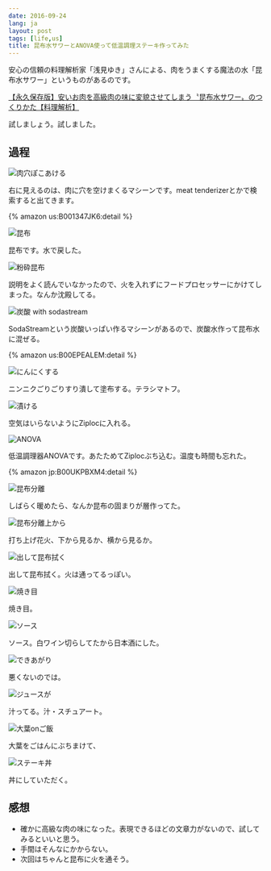 ```yaml
---
date: 2016-09-24
lang: ja
layout: post
tags: [life,us]
title: 昆布水サワーとANOVA使って低温調理ステーキ作ってみた
---
```

安心の信頼の料理解析家「浅見ゆき」さんによる、肉をうまくする魔法の水「昆布水サワー」というものがあるのです。

[【永久保存版】安いお肉を高級肉の味に変貌させてしまう〝昆布水サワー〟のつくりかた【料理解析】](https://www.hotpepper.jp/mesitsu/entry/itsushi-yoshida/16-00087)

試しましょう。試しました。

## 過程

![肉穴ぽこあける](/assets/images/entry/2016-09-24/1.jpg)

右に見えるのは、肉に穴を空けまくるマシーンです。meat tenderizerとかで検索すると出てきます。

{% amazon us:B001347JK6:detail %}

![昆布](/assets/images/entry/2016-09-24/2.jpg)

昆布です。水で戻した。

![粉砕昆布](/assets/images/entry/2016-09-24/3.jpg)

説明をよく読んでいなかったので、火を入れずにフードプロセッサーにかけてしまった。なんか沈殿してる。

![炭酸 with sodastream](/assets/images/entry/2016-09-24/4.jpg)

SodaStreamという炭酸いっぱい作るマシーンがあるので、炭酸水作って昆布水に混ぜる。

{% amazon us:B00EPEALEM:detail %}

![にんにくする](/assets/images/entry/2016-09-24/5.jpg)

ニンニクごりごりすり潰して塗布する。テラシマトフ。

![漬ける](/assets/images/entry/2016-09-24/6.jpg)

空気はいらないようにZiplocに入れる。

![ANOVA](/assets/images/entry/2016-09-24/7.jpg)

低温調理器ANOVAです。あたためてZiplocぶち込む。温度も時間も忘れた。

{% amazon jp:B00UKPBXM4:detail %}

![昆布分離](/assets/images/entry/2016-09-24/8.jpg)

しばらく暖めたら、なんか昆布の固まりが層作ってた。

![昆布分離上から](/assets/images/entry/2016-09-24/9.jpg)

打ち上げ花火、下から見るか、横から見るか。

![出して昆布拭く](/assets/images/entry/2016-09-24/10.jpg)

出して昆布拭く。火は通ってるっぽい。

![焼き目](/assets/images/entry/2016-09-24/11.jpg)

焼き目。

![ソース](/assets/images/entry/2016-09-24/12.jpg)

ソース。白ワイン切らしてたから日本酒にした。

![できあがり](/assets/images/entry/2016-09-24/13.jpg)

悪くないのでは。

![ジュースが](/assets/images/entry/2016-09-24/14.jpg)

汁ってる。汁・スチュアート。

![大葉onご飯](/assets/images/entry/2016-09-24/15.jpg)

大葉をごはんにぶちまけて、

![ステーキ丼](/assets/images/entry/2016-09-24/16.jpg)

丼にしていただく。

## 感想

- 確かに高級な肉の味になった。表現できるほどの文章力がないので、試してみるといいと思う。
- 手間はそんなにかからない。
- 次回はちゃんと昆布に火を通そう。
